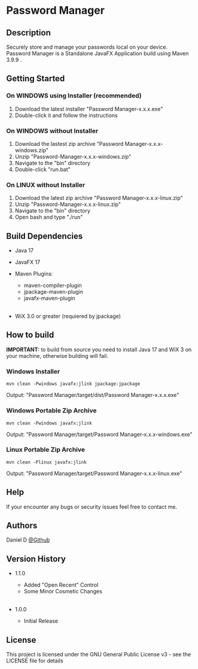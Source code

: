 # <b>Password Manager</b>

## <b>Description</b>

Securely store and manage your passwords local on your device.</br>
Password Manager is a Standalone JavaFX Application build using Maven 3.9.9 .</br>

## <b>Getting Started</b>

### <b>On WINDOWS using Installer (recommended)</b>

1. Download the latest installer "Password Manager-x.x.x.exe"
2. Double-click it and follow the instructions

### <b>On WINDOWS without Installer</b>

1. Download the lastest zip archive "Password Manager-x.x.x-windows.zip"
2. Unzip "Password-Manager-x.x.x-windows.zip"
3. Navigate to the "bin" directory
4. Double-click "run.bat"

### <b>On LINUX without Installer</b>

1. Download the latest zip archive "Password Manager-x.x.x-linux.zip"
2. Unzip "Password-Manager-x.x.x-linux.zip"
3. Navigate to the "bin" directory
4. Open bash and type "./run"

## <b>Build Dependencies</b>

* Java 17

* JavaFX 17

* Maven Plugins:</br>
    * maven-compiler-plugin</br>
    * jpackage-maven-plugin</br>
    * javafx-maven-plugin</br>
    </br>
* WiX 3.0 or greater (requiered by jpackage)

## <b>How to build</b>

<b>IMPORTANT:</b> to build from source you need to install Java 17 and WiX 3 on your machine, otherwise building will fail.

### <b>Windows Installer</b>
````
mvn clean -Pwindows javafx:jlink jpackage:jpackage
````
Output: "Password Manager/target/dist/Password Manager-x.x.x.exe"

### <b>Windows Portable Zip Archive</b>
````
mvn clean -Pwindows javafx:jlink
````
Output: "Password Manager/target/Password Manager-x.x.x-windows.exe"

### <b>Linux Portable Zip Archive</b>
````
mvn clean -Plinux javafx:jlink
````
Output: "Password Manager/target/Password Manager-x.x.x-linux.exe"

## <b>Help</b>

If your encounter any bugs or security issues feel free to contact me.

## <b>Authors</b>

Daniel D
[@Github](https://github.com/Daniel446f6c/)

## <b>Version History</b>

* 1.1.0
    * Added "Open Recent" Control
    * Some Minor Cosmetic Changes
<br><br>

* 1.0.0
    * Initial Release

## <b>License</b>

This project is licensed under the GNU General Public License v3  - see the LICENSE file for details
